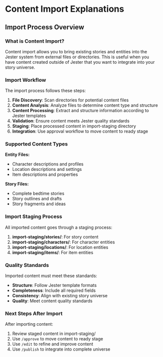 # Content Import Explanations

## Import Process Overview

### What is Content Import?
Content import allows you to bring existing stories and entities into the Jester system from external files or directories. This is useful when you have content created outside of Jester that you want to integrate into your story universe.

### Import Workflow
The import process follows these steps:

1. **File Discovery**: Scan directories for potential content files
2. **Content Analysis**: Analyze files to determine content type and structure
3. **Content Processing**: Extract and structure information according to Jester templates
4. **Validation**: Ensure content meets Jester quality standards
5. **Staging**: Place processed content in import-staging directory
6. **Integration**: Use approval workflow to move content to ready stage

### Supported Content Types

**Entity Files:**
- Character descriptions and profiles
- Location descriptions and settings
- Item descriptions and properties

**Story Files:**
- Complete bedtime stories
- Story outlines and drafts
- Story fragments and ideas

### Import Staging Process
All imported content goes through a staging process:

1. **import-staging/stories/**: For story content
2. **import-staging/characters/**: For character entities
3. **import-staging/locations/**: For location entities
4. **import-staging/items/**: For item entities

### Quality Standards
Imported content must meet these standards:

- **Structure**: Follow Jester template formats
- **Completeness**: Include all required fields
- **Consistency**: Align with existing story universe
- **Quality**: Meet content quality standards

### Next Steps After Import
After importing content:

1. Review staged content in import-staging/
2. Use `/approve` to move content to ready stage
3. Use `/edit` to refine and improve content
4. Use `/publish` to integrate into complete universe
